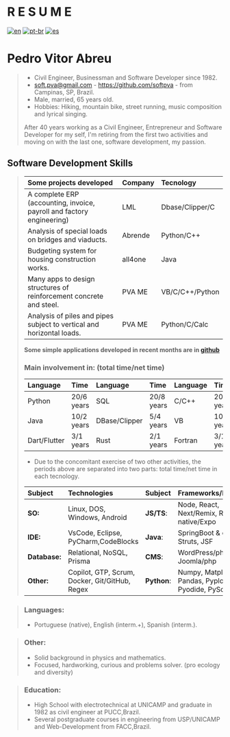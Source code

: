 # **R E S U M E**  
[![en](https://img.shields.io/badge/lang-en-red.svg)](./curriculum.md)
[![pt-br](https://img.shields.io/badge/lang-pt--br-green.svg)](./curriculum.pt-br.md)
[![es](https://img.shields.io/badge/lang-es-yellow.svg)](./curriculum.es.md)  
# **Pedro Vitor Abreu**  
> - Civil Engineer, Businessman and Software Developer since 1982.
> - <soft.pva@gmail.com> - <https://github.com/softpva> - from Campinas, SP, Brazil.
> - Male, married, 65 years old. 
> - Hobbies: Hiking, mountain bike, street running, music composition and lyrical singing.  
>  
> After 40 years working as a Civil Engineer, Entrepreneur and Software Developer for my self, I'm retiring from the first two activities and moving on with the last one, software development, my passion.  

## Software Development Skills
>
> | Some projects developed | Company | Tecnology | 
> | :--- | :--- | :--- |
> | A complete ERP (accounting, invoice, payroll and factory engineering) | LML | Dbase/Clipper/C |  
>  Analysis of special loads on bridges and viaducts. | Abrende | Python/C++ |  
> | Budgeting system for housing construction works. | all4one | Java | 
> | Many apps to design structures of reinforcement concrete and steel. | PVA ME | VB/C/C++/Python |  
> | Analysis of piles and pipes subject to vertical and horizontal loads.| PVA ME | Python/C/Calc |
>
>**Some simple applications developed in recent months are in [github](https://github.com/softpva)**
>
> ### Main involvement in: (total time/net time)
> 
> | Language |  Time | Language | Time | Language | Time |  Language | Time | 
> | :--- | :--- | :--- | :--- | :--- | :--- |  :--- | :--- | 
> |  Python | 20/6 years | SQL | 20/8 years | C/C++ | 20/4 years  |  JS/TS | 10/3 years |  
> | Java | 10/2 years | DBase/Clipper | 5/4 years | VB | 10/5 years | GDScript | 3/2 years |
> | Dart/Flutter| 3/1 years  | Rust | 2/1 years| Fortran | 3/1 years | WAT | 6/6 months|    
>
> - Due to the concomitant exercise of two other activities, the periods above are separated into two parts: total time/net time in each tecnology.    
>
> | Subject | Technologies  | Subject | Frameworks/Libraries |
> | :--- | :--- | :--- | :--- |
> | **SO:** | Linux, DOS, Windows, Android | **JS/TS**: | Node, React, Next/Remix, React-native/Expo|
> | **IDE:** | VsCode, Eclipse, PyCharm,CodeBlocks |  **Java**: | SpringBoot & cia, Struts, JSF |
> | **Database:** | Relational, NoSQL, Prisma |  **CMS**: | WordPress/php, Joomla/php |
> | **Other:** | Copilot, GTP, Scrum, Docker, Git/GitHub, Regex| **Python**: | Numpy, Matplotlib, Pandas, Pyplot, Pyodide,  PyScript|
  
> ### Languages: 
> - Portuguese (native), English (interm.+), Spanish (interm.).

> ### Other:
> - Solid background in physics and mathematics.
> - Focused, hardworking, curious and problems solver. (pro ecology and diversity)

> ### Education:
> - High School with electrotechnical at UNICAMP and graduate in 1982 as civil engineer at PUCC,Brazil.
> - Several postgraduate courses in engineering from USP/UNICAMP and Web-Development from FACC,Brazil.  









